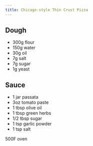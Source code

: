 ```yaml
---
title: Chicago-style Thin Crust Pizza
---
```


## Dough

- 300g flour
- 150g water
- 30g oil
- 7g salt
- 7g sugar
- 1g yeast

## Sauce

- 1 jar passata
- 3oz tomato paste
- 1 tbsp olive oil
- 1 tbsp green herbs
- 1/2 tbsp sugar
- 1 tsp garlic powder
- 1 tsp salt

500F oven

